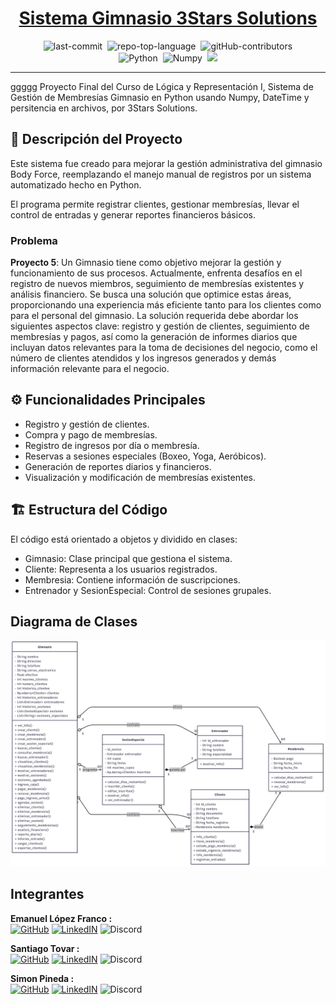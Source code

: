 <div align="center" class="text-center">
<h1><a href="https://github.com/ema28pro/Sistema-Gimnasio-3Stars-Solutions">Sistema Gimnasio 3Stars Solutions</a></h1>

<img alt="last-commit" src="https://img.shields.io/github/last-commit/ema28pro/Sistema-Gimnasio-3Stars-Solutions?style=flat&amp;logo=git&amp;logoColor=white&amp;color=0080ff" class="inline-block mx-1" style="margin: 0px 2px;">
<img alt="repo-top-language" src="https://img.shields.io/github/languages/top/ema28pro/Sistema-Gimnasio-3Stars-Solutions?style=flat&amp;color=0080ff" class="inline-block mx-1" style="margin: 0px 2px;">
<img alt="gitHub-contributors" title="GitHub Contributors" src="https://img.shields.io/github/contributors/ema28pro/sistema-hotel?style=flat&amp;color=0080ff" class="inline-block mx-1" style="margin: 0px 2px;">
<br>
<img alt="Python" src="https://img.shields.io/badge/Python-257584.svg?style=flat&amp;logo=Python&amp;logoColor=white" class="inline-block mx-1" style="margin: 0px 2px;">
<img alt="Numpy" src="https://img.shields.io/badge/Numpy-4B32C2.svg?style=flat&amp;logo=Numpy&amp;logoColor=white" class="inline-block mx-1" style="margin: 0px 2px;">
<img src="https://img.shields.io/badge/DateTime-blue?style=flat&logo=clockify&logoColor=white"  class="inline-block mx-1" style="margin: 0px 2px;">
</div>

---
ggggg
Proyecto Final del Curso de Lógica y Representación I, Sistema de Gestión de Membresías Gimnasio en Python usando Numpy, DateTime y persitencia en archivos, por 3Stars Solutions.

## 📌 Descripción del Proyecto
Este sistema fue creado para mejorar la gestión administrativa del gimnasio Body Force, reemplazando el manejo manual de registros por un sistema automatizado hecho en Python.

El programa permite registrar clientes, gestionar membresías, llevar el control de entradas y generar reportes financieros básicos.

### Problema
**Proyecto 5**: Un Gimnasio tiene como objetivo mejorar la gestión y funcionamiento
de sus procesos. Actualmente, enfrenta desafíos en el registro de nuevos miembros,
seguimiento de membresías existentes y análisis financiero. Se busca una solución
que optimice estas áreas, proporcionando una experiencia más eficiente tanto para
los clientes como para el personal del gimnasio.
La solución requerida debe abordar los siguientes aspectos clave: registro y gestión
de clientes, seguimiento de membresías y pagos, así como la generación de
informes diarios que incluyan datos relevantes para la toma de decisiones del
negocio, como el número de clientes atendidos y los ingresos generados y demás
información relevante para el negocio.

## ⚙️ Funcionalidades Principales
- Registro y gestión de clientes.
- Compra y pago de membresías.
- Registro de ingresos por día o membresía.
- Reservas a sesiones especiales (Boxeo, Yoga, Aeróbicos).
- Generación de reportes diarios y financieros.
- Visualización y modificación de membresías existentes.

## 🏗️ Estructura del Código
El código está orientado a objetos y dividido en clases:
- Gimnasio: Clase principal que gestiona el sistema.
- Cliente: Representa a los usuarios registrados.
- Membresia: Contiene información de suscripciones.
- Entrenador y SesionEspecial: Control de sesiones grupales.

## Diagrama de Clases

![Diagrama de Clases](ClassDiagram.png)

## Integrantes
**Emanuel López Franco :**  
[![GitHub](https://img.shields.io/badge/GitHub-ema28pro-black?logo=github)](https://github.com/ema28pro)
[![LinkedIN](https://img.shields.io/badge/LinkedIn-Connect-blue?logo=linkedin)](https://www.linkedin.com/in/emanuel-lopez-franco-/)
![Discord](https://img.shields.io/badge/Discord-ema28pro-5865F2?logo=discord&logoColor=white)

**Santiago Tovar :**  
[![GitHub](https://img.shields.io/badge/GitHub-Santiago-black?logo=github)](https://github.com/tu-usuario)
[![LinkedIN](https://img.shields.io/badge/LinkedIn-Connect-blue?logo=linkedin)](https://www.linkedin.com/in/tu-usuario)
![Discord](https://img.shields.io/badge/Discord-Join-5865F2?logo=discord&logoColor=white)

**Simon Pineda :**  
[![GitHub](https://img.shields.io/badge/GitHub-Simon-black?logo=github)](https://github.com/tu-usuario)
[![LinkedIN](https://img.shields.io/badge/LinkedIn-Connect-blue?logo=linkedin)](https://www.linkedin.com/in/tu-usuario)
![Discord](https://img.shields.io/badge/Discord-Join-5865F2?logo=discord&logoColor=white)